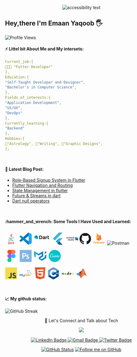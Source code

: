 
 <p align="center">  <img src="https://media.giphy.com/media/Qo2dupDib32rkTY4hX/giphy.gif" width="350" alt="accessibility text"> </p> 
 <p><h2> Hey,there I'm Emaan Yaqoob 🖐 </h2></p>

![Profile Views](https://komarev.com/ghpvc/?username=emaanyaqoob)

 
 <p><h4> ⚡ Littel bit About Me and My intersets: </h4> </p>
 
 ```yaml
Current_job:{
👩🏻‍💻 "Futter Developer"
},
Education:{
"Self-Taught Developer and Designer",
"Bachelor's in Computer Science",
},
Fields_of_interests:{
"Application Development",
"UI/UX",
"DevOps"
},
Currently_learning:{
"Backend"
},
Hobbies:{
🔮"Astrology", 📝"Writing", 🎨"Graphic Designs",
};
 
  ```
<br>  
<p><h4> 📝 Latest Blog Post: </h4></p>

- [Role-Based Signup System in Flutter](https://medium.com/@emanyaqoob/building-a-role-based-signup-system-in-flutter-6d6fad9620d1)
- [Flutter Navigation and Routing](https://medium.com/@emanyaqoob/certainly-e41bc25617a6)
- [State Management in flutter](https://medium.com/@emanyaqoob/flutter-state-management-in-flutter-4ab1ff33e343)
- [Future & Streams in dart](https://medium.com/@emanyaqoob/future-streams-in-dart-7e2bd86ebbfd)
- [Dart null operators](https://medium.com/@emanyaqoob/dart-null-operators-2f5462a181e3)
<br>
<p><h4>:hammer_and_wrench: Some Tools I Have Used and Learned: </h4></p>
<div>  
  


<img src="https://github.com/devicons/devicon/blob/master/icons/java/java-original-wordmark.svg" title="Java" alt="Java" width="40" height="40"/>&nbsp; <img src="https://github.com/devicons/devicon/blob/master/icons/vscode/vscode-original.svg" title="VSCode" alt="VSCode " width="40" height="40"/>&nbsp;  <img src="https://github.com/devicons/devicon/blob/master/icons/dart/dart-original-wordmark.svg" title="Dart" alt="Dart" width="50" height="50"/>&nbsp;  <img src="https://github.com/devicons/devicon/blob/master/icons/flutter/flutter-original.svg" title="Flutter" alt="Flutter" width="40" height="40"/>&nbsp;  <img src="https://github.com/devicons/devicon/blob/master/icons/androidstudio/androidstudio-original-wordmark.svg" title="Android Studio" alt="Android Studio" width="40" height="40"/>&nbsp;<img src="https://github.com/devicons/devicon/blob/master/icons/github/github-original.svg" title="GitHub"  alt="GitHub" width="40" height="40"/>&nbsp;<img src="https://github.com/devicons/devicon/blob/master/icons/firebase/firebase-plain-wordmark.svg" title="Firebase" alt="Firebase" width="40" height="40"/>&nbsp; <img src="https://www.vectorlogo.zone/logos/getpostman/getpostman-icon.svg" title="Postman" alt="Postman" width="40" height="40"/>&nbsp; 

<img src="https://github.com/devicons/devicon/blob/master/icons/figma/figma-original.svg" title="Figma" alt="Figma" width="40" height="40"/>&nbsp; <img src="https://github.com/devicons/devicon/blob/master/icons/photoshop/photoshop-plain.svg" title="Photoshop" alt="Photoshop" width="40" height="40"/>&nbsp; <img src="https://github.com/devicons/devicon/blob/master/icons/materialui/materialui-original.svg" title="Material UI" alt="Material UI" width="40" height="40"/>&nbsp; <img src="https://github.com/devicons/devicon/blob/master/icons/canva/canva-original.svg" title="Canva" alt="Canva" width="40" height="40"/>&nbsp;

<img src="https://github.com/devicons/devicon/blob/master/icons/javascript/javascript-original.svg" title="JavaScript" alt="JavaScript" width="40" height="40"/>&nbsp; <img src="https://github.com/devicons/devicon/blob/master/icons/mysql/mysql-original-wordmark.svg" title="MySQL"  alt="MySQL" width="40" height="40"/>&nbsp; <img src="https://github.com/devicons/devicon/blob/master/icons/html5/html5-original.svg" title="HTML5" alt="HTML" width="40" height="40"/>&nbsp;<img src="https://github.com/devicons/devicon/blob/master/icons/cplusplus/cplusplus-original.svg" title="C++" alt="C++" width="40" height="40"/>&nbsp;  <img src="https://github.com/devicons/devicon/blob/master/icons/nodejs/nodejs-original-wordmark.svg" title="Node.js" alt="Node.js" width="40" height="40"/>&nbsp;<img src="https://github.com/devicons/devicon/blob/master/icons/matlab/matlab-original.svg" title="MATLAB" alt="MATLAB" width="40" height="40"/>&nbsp;
</div><br>


<p><h4>📈 My github status: </h4></p>
 
![GitHub Streak](https://github-readme-streak-stats.herokuapp.com/?user=eeimaan&theme=dark)
 

<p align="center">💬 Let's Connect and Talk about Tech </p></p> 
<p align="center"> <img src="https://media.giphy.com/media/BferOKonYOspm28AiB/giphy.gif"  width="150"/></p>
<div id="badges" align="center">  
  <a href="https://pk.linkedin.com/in/emaanyaqub">   
    <img src="https://img.shields.io/badge/LinkedIn-blue?style=for-the-badge&logo=linkedin&logoColor=white" alt="LinkedIn Badge"/>
  </a>
  <a href="emaanyaqoob379@gmail.com">
    <img src="https://img.shields.io/badge/Gmail-orange?style=for-the-badge&logo=gmail&logoColor=white" alt="Gmail Badge"/>
  </a> 
   <a href="https://twitter.com/eeimaan_">   
    <img src="https://img.shields.io/badge/Twitter-black?style=for-the-badge&logo=Twitter&logoColor=white" alt="Twitter Badge"/>
  </a> 
 


  
[![GitHub Status](https://img.shields.io/badge/GitHub-Active-brightgreen.svg)](https://github.com/eeimaan)
[![Follow me on GitHub](https://img.shields.io/github/followers/eeimaan?label=Follow%20me&style=social)](https://github.com/eeimaan)


</div>


